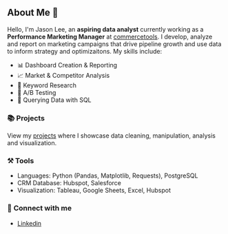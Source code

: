 ## About Me 🤙

Hello, I'm Jason Lee, an **aspiring data analyst** currently working as a **Performance Marketing Manager** at [commercetools](https://commercetools.com/). I develop, analyze and report on marketing campaigns that drive pipeline growth and use data to inform strategy and optimizaitons. My skills include:
- 📊 Dashboard Creation & Reporting
- 📈 Market & Competitor Analysis
- 🔎 Keyword Research
- 🧪 A/B Testing
- 💾 Querying Data with SQL

### 📚 **Projects**
View my [projects](https://github.com/JasonSTLee/Portfolio-Guide) where I showcase data cleaning, manipulation, analysis and visualization.

### ⚒️ **Tools**
- Languages: Python (Pandas, Matplotlib, Requests), PostgreSQL
- CRM Database: Hubspot, Salesforce
- Visualization: Tableau, Google Sheets, Excel, Hubspot

### 👋 **Connect with me**
- [Linkedin](https://www.linkedin.com/in/jason-lee-117176193/)
